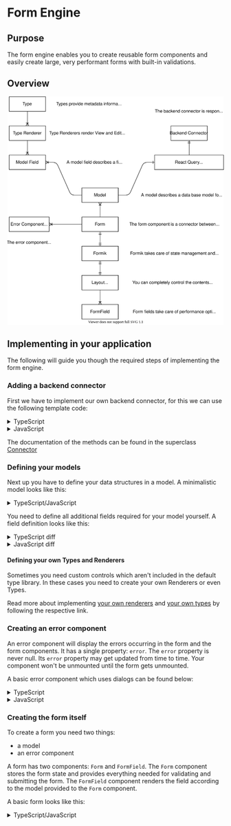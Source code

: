 # Form Engine

## Purpose

The form engine enables you to create reusable form components and easily create large, very performant forms with built-in validations.

## Overview

<p align="center">
  <img src="assets/FormEngine/Overview.svg" alt="Form Engine & Model system overview">
</p>

## Implementing in your application

The following will guide you though the required steps of implementing the form engine.

### Adding a backend connector

First we have to implement our own backend connector, for this we can use the following template code:

<details>
    <summary>TypeScript</summary>
    
```typescript
import {Connector, ModelFieldName} from "components-care";

class BackendConnector<KeyT extends ModelFieldName> extends Connector<KeyT> {
    async index(): Promise<Record<KeyT, unknown>[]> {
        throw new Error("Not implemented");
    }

    async create(
        data: Record<string, unknown>
    ): Promise<Record<KeyT, unknown>> {
        throw new Error("Not implemented");
    }

    async read(id: string): Promise<Record<KeyT, unknown>> {
        throw new Error("Not implemented");
    }

    async update(
        data: Record<ModelFieldName, unknown>
    ): Promise<Record<KeyT, unknown>> {
        throw new Error("Not implemented");
    }

    async delete(id: string): Promise<void> {
        throw new Error("Not implemented");
    }

}

export default BackendConnector;

````
</details>

<details>
    <summary>JavaScript</summary>

```javascript
import {Connector, ModelFieldName} from "components-care";

class BackendConnector extends Connector {
    async index() {
        throw new Error("Not implemented");
    }

    async create(data) {
        throw new Error("Not implemented");
    }

    async read(id) {
        throw new Error("Not implemented");
    }

    async update(data) {
        throw new Error("Not implemented");
    }

    async delete(id) {
        throw new Error("Not implemented");
    }
}

export default BackendConnector;
````

</details>

The documentation of the methods can be found in the superclass [Connector](../src/backend-integration/Connector/Connector.ts)

### Defining your models

Next up you have to define your data structures in a model. A minimalistic model looks like this:

<details>
	<summary>TypeScript/JavaScript</summary>
    
```typescript
import {Model, ModelDataTypeStringRendererMUI, ModelVisibilityDisabled, ModelVisibilityHidden} from "components-care";
import BackendConnector from "./BackendConnector";

const NameModel = new Model(
    "name-model-id",
    {
        id: {
            type: new ModelDataTypeStringRendererMUI(),
            visibility: {
                overview: ModelVisibilityDisabled,
                edit: ModelVisibilityHidden,
                create: ModelVisibilityDisabled,
            },
            getLabel: () => "ID",
            customData: null,
        },
    },
    new BackendConnector()
);

export default NameModel;

````


</details>

You need to define all additional fields required for your model yourself. A field definition looks like this:

<details>
	<summary>TypeScript diff</summary>

```diff
--- example.ts
+++ example-with-field.ts
@@ -14,6 +14,21 @@
             getLabel: () => "ID",
             customData: null,
         },
+        field_name: {
+            type: new ModelDataTypeStringRendererMUI(), // define your type & renderer here
+            visibility: { // modify to your liking
+                overview: ModelVisibilityDisabled,
+                edit: ModelVisibilityHidden,
+                create: ModelVisibilityDisabled,
+            },
+            getLabel: () => "Field name", // to use i18n: i18n.t.bind(null, "namespace:translation.key")
+            getDefaultValue: () => "Default value, do not define to set no default value", // supports async
+            validate: (value: string, values: Record<string, unknown>): string | null => {
+                if (value !== "valid") return "Value is not 'valid'!";
+                return null; // no validation errors
+            },
+            onChange: ( // optional on change hook
+                value: string,
+                model: Model<string, PageVisibility, null>,
+                setFieldValue: (field: string, value: unknown, shouldValidate?: boolean) => void
+            ): string => {
+                // you can modify the model itself in here, useful for e.g.: implementing conditional enums
+                return value;
+            },
+            customData: null,
+        },
     },
     new BackendConnector()
 );
````

</details>

<details>
	<summary>JavaScript diff</summary>

```diff
--- example.js
+++ example-with-field.js
@@ -14,6 +14,21 @@
             getLabel: () => "ID",
             customData: null,
         },
+        field_name: {
+            type: new ModelDataTypeStringRendererMUI(), // define your type & renderer here
+            visibility: { // modify to your liking
+                overview: ModelVisibilityDisabled,
+                edit: ModelVisibilityHidden,
+                create: ModelVisibilityDisabled,
+            },
+            getLabel: () => "Field name", // to use i18n: i18n.t.bind(null, "namespace:translation.key")
+            getDefaultValue: () => "Default value, do not define to set no default value", // supports async
+            validate: (value, values) => {
+                if (value !== "valid") return "Value is not 'valid'!";
+                return null; // no validation errors
+            },
+            onChange: (value, model, setFieldValue) => { // optional on change hook
+                // you can modify the model itself in here, useful for e.g.: implementing conditional enums
+                return value;
+            },
+            customData: null,
+        },
     },
     new BackendConnector()
 );
```

</details>

#### Defining your own Types and Renderers

Sometimes you need custom controls which aren't included in the default type library. In these cases you need to create your own Renderers or even Types.

Read more about implementing [your own renderers](../src/backend-integration/Model/Types/Renderers/README.md) and [your own types](../src/backend-integration/Model/Types/README.md) by following the respective link.

### Creating an error component

An error component will display the errors occurring in the form and the form components. It has a single property: `error`.
The `error` property is never null. Its `error` property may get updated from time to time.
Your component won't be unmounted until the form gets unmounted.

A basic error component which uses dialogs can be found below:

<details>
	<summary>TypeScript</summary>
	
```tsx
import React, {useEffect} from "react";
import {ErrorDialog, ErrorComponentProps, useDialogContext} from "components-care"

const ErrorComponent = (props: ErrorComponentProps) => {
const propError = props.error;

    const [pushDialog] = useDialogContext();

    useEffect(() => {
    	pushDialog(
    		<ErrorDialog
    			title={"An error occurred"}
    			message={propError.message}
    			buttons={[
    				{
    					text: "Okay",
    					autoFocus: true,
    				},
    			]}
    		/>
    	);
    	// eslint-disable-next-line react-hooks/exhaustive-deps
    }, [propError]);

    return <></>;

};

export default React.memo(ErrorComponent);

````

</details>


<details>
	<summary>JavaScript</summary>

```jsx
import React, {useEffect} from "react";
import {ErrorDialog, ErrorComponentProps, useDialogContext} from "components-care"

const ErrorComponent = (props) => {
	const propError = props.error;

	const [pushDialog] = useDialogContext();

	useEffect(() => {
		pushDialog(
			<ErrorDialog
				title={"An error occurred"}
				message={propError.message}
				buttons={[
					{
						text: "Okay",
						autoFocus: true,
					},
				]}
			/>
		);
		// eslint-disable-next-line react-hooks/exhaustive-deps
	}, [propError]);

	return <></>;
};

export default React.memo(ErrorComponent);
````

</details>

### Creating the form itself

To create a form you need two things:

- a model
- an error component

A form has two components: `Form` and `FormField`.
The `Form` component stores the form state and provides everything needed for validating and submitting the form.
The `FormField` component renders the field according to the model provided to the `Form` component.

A basic form looks like this:

<details>
	<summary>TypeScript/JavaScript</summary>

```tsx
<Form
	model={NameModel}
	id={null || "id"} // null for create new, "id" for edit existing
	errorComponent={ErrorComponent}
	renderConditionally
>
	{({ isSubmitting, values, submit }) => (
		<>
			<FormField name={"field-name"} />
			<Button
				disabled={isSubmitting}
				onClick={async () => {
					try {
						await submit();
						console.log("Submitted");
					} catch (e) {
						console.log("Validation errors:", e);
					}
				}}
			/>
		</>
	)}
</Form>
```

</details>
